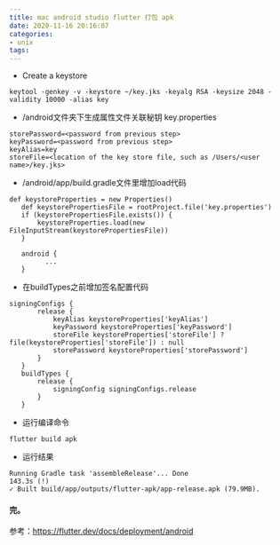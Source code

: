 ```yaml
---
title: mac android studio flutter 打包 apk
date: 2020-11-16 20:16:07
categories: 
- unix
tags:
---
```

- Create a keystore

```
keytool -genkey -v -keystore ~/key.jks -keyalg RSA -keysize 2048 -validity 10000 -alias key

```
- <app dir>/android文件夹下生成属性文件关联秘钥 key.properties

```
storePassword=<password from previous step>
keyPassword=<password from previous step>
keyAlias=key
storeFile=<location of the key store file, such as /Users/<user name>/key.jks>

```

- <app dir>/android/app/build.gradle文件里增加load代码

```
def keystoreProperties = new Properties()
   def keystorePropertiesFile = rootProject.file('key.properties')
   if (keystorePropertiesFile.exists()) {
       keystoreProperties.load(new FileInputStream(keystorePropertiesFile))
   }

   android {
         ...
   }
```
- 在buildTypes之前增加签名配置代码

```
signingConfigs {
       release {
           keyAlias keystoreProperties['keyAlias']
           keyPassword keystoreProperties['keyPassword']
           storeFile keystoreProperties['storeFile'] ? file(keystoreProperties['storeFile']) : null
           storePassword keystoreProperties['storePassword']
       }
   }
   buildTypes {
       release {
           signingConfig signingConfigs.release
       }
   }
```

- 运行编译命令

```
flutter build apk
```
- 运行结果

```
Running Gradle task 'assembleRelease'... Done                     143.3s (!)
✓ Built build/app/outputs/flutter-apk/app-release.apk (79.9MB).

```
#### 完。

参考：https://flutter.dev/docs/deployment/android
